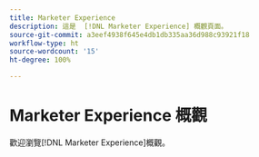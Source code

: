 ```yaml
---
title: Marketer Experience
description: 這是  [!DNL Marketer Experience] 概觀頁面。
source-git-commit: a3eef4938f645e4db1db335aa36d988c93921f18
workflow-type: ht
source-wordcount: '15'
ht-degree: 100%

---
```



# Marketer Experience 概觀

歡迎瀏覽[!DNL Marketer Experience]概觀。

